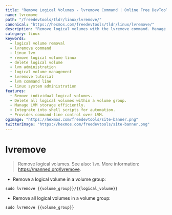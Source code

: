 ```yaml
---
title: "Remove Logical Volumes - lvremove Command | Online Free DevTools by Hexmos"
name: lvremove
path: "/freedevtools/tldr/linux/lvremove/"
canonical: "https://hexmos.com/freedevtools/tldr/linux/lvremove/"
description: "Remove logical volumes with the lvremove command. Manage your LVM effectively. Free online tool, no registration required."
category: linux
keywords:
  - logical volume removal
  - lvremove command
  - linux lvm
  - remove logical volume linux
  - delete logical volume
  - lvm administration
  - logical volume management
  - lvremove tutorial
  - lvm command line
  - linux system administration
features:
  - Remove individual logical volumes.
  - Delete all logical volumes within a volume group.
  - Manage LVM storage efficiently.
  - Integrate into shell scripts for automation.
  - Provides command-line control over LVM.
ogImage: "https://hexmos.com/freedevtools/site-banner.png"
twitterImage: "https://hexmos.com/freedevtools/site-banner.png"
---
```


# lvremove

> Remove logical volumes.
> See also: `lvm`.
> More information: <https://manned.org/lvremove>.

- Remove a logical volume in a volume group:

`sudo lvremove {{volume_group}}/{{logical_volume}}`

- Remove all logical volumes in a volume group:

`sudo lvremove {{volume_group}}`
